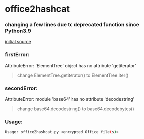 # office2hashcat

### changing a few lines due to deprecated function since Python3.9

[initial source](https://raw.githubusercontent.com/stricture/hashstack-server-plugin-oclhashcat/master/scrapers/office2hashcat.py)

### firstError:
AttributeError: 'ElementTree' object has no attribute 'getiterator'

> change ElementTree.getiterator() to ElementTree.iter()

### secondError:
AttributeError: module 'base64' has no attribute 'decodestring'

> change base64.decodestring() to base64.decodebytes()

### Usage:
```bash
Usage: office2hashcat.py <encrypted Office file(s)>
```
